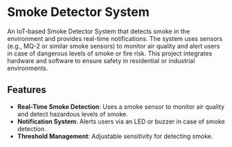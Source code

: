 # Smoke Detector System

An IoT-based Smoke Detector System that detects smoke in the environment and provides real-time notifications. The system uses sensors (e.g., MQ-2 or similar smoke sensors) to monitor air quality and alert users in case of dangerous levels of smoke or fire risk. This project integrates hardware and software to ensure safety in residential or industrial environments.

## Features

- **Real-Time Smoke Detection**: Uses a smoke sensor to monitor air quality and detect hazardous levels of smoke.
- **Notification System**: Alerts users via an LED or buzzer in case of smoke detection.
- **Threshold Management**: Adjustable sensitivity for detecting smoke.
